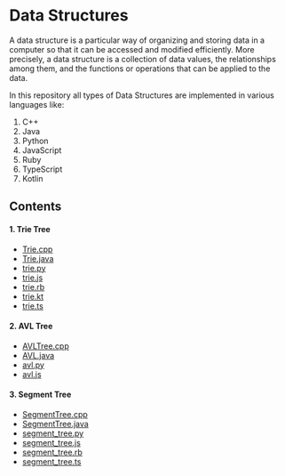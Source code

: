 # Data Structures    
A data structure is a particular way of organizing and storing data in a computer so that it can be accessed and modified efficiently. More precisely, a data structure is a collection of data values, the relationships among them, and the functions or operations that can be applied to the data.    
  
In this repository all types of Data Structures are implemented in various languages like:    
1. C++    
2. Java    
3. Python    
4. JavaScript    
5. Ruby    
6. TypeScript  
7. Kotlin  
  
## Contents  
  
#### 1. Trie Tree  
- [Trie.cpp](https://github.com/rishabh-bhatnagar/DataStructures/blob/master/CPP/Trie.cpp)
- [Trie.java](https://github.com/rishabh-bhatnagar/DataStructures/blob/master/Java/Trie.java)
- [trie.py](https://github.com/rishabh-bhatnagar/DataStructures/blob/master/Python/trie.py)
- [trie.js](https://github.com/rishabh-bhatnagar/DataStructures/blob/master/JavaScript/trie.js)
- [trie.rb](https://github.com/rishabh-bhatnagar/DataStructures/blob/master/Ruby/trie.rb)
- [trie.kt](https://github.com/rishabh-bhatnagar/DataStructures/blob/master/Kotlin/trie.kt)
- [trie.ts](https://github.com/rishabh-bhatnagar/DataStructures/blob/master/TypeScript/trie.ts)

#### 2. AVL Tree
- [AVLTree.cpp](https://github.com/rishabh-bhatnagar/DataStructures/blob/master/CPP/AVLTree.cpp)
- [AVL.java](https://github.com/rishabh-bhatnagar/DataStructures/blob/master/Java/AVL.java)
- [avl.py](https://github.com/rishabh-bhatnagar/DataStructures/blob/master/Python/avl.py)
- [avl.js](https://github.com/rishabh-bhatnagar/DataStructures/blob/master/JavaScript/avl.js)

#### 3. Segment Tree
- [SegmentTree.cpp](https://github.com/rishabh-bhatnagar/DataStructures/blob/master/CPP/SegmentTree.cpp)
- [SegmentTree.java](https://github.com/rishabh-bhatnagar/DataStructures/blob/master/Java/SegmentTree.java)
- [segment_tree.py](https://github.com/rishabh-bhatnagar/DataStructures/blob/master/Python/segment_tree.py)
- [segment_tree.js](https://github.com/rishabh-bhatnagar/DataStructures/blob/master/JavaScript/segment_tree.js)
- [segment_tree.rb](https://github.com/rishabh-bhatnagar/DataStructures/blob/master/Ruby/segment_tree.rb)
- [segment_tree.ts](https://github.com/rishabh-bhatnagar/DataStructures/blob/master/TypeScript/segment_tree.ts)
